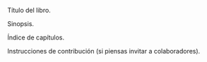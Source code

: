 Título del libro.

Sinopsis.

Índice de capítulos.

Instrucciones de contribución (si piensas invitar a colaboradores).
